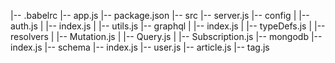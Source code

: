 |-- .babelrc
|-- app.js
|-- package.json
|-- src
    |-- server.js
    |-- config
    |   |-- auth.js
    |   |-- index.js
    |   |-- utils.js
    |-- graphql
    |   |-- index.js
    |   |-- typeDefs.js
    |   |-- resolvers
    |       |-- Mutation.js
    |       |-- Query.js
    |       |-- Subscription.js
    |-- mongodb
        |-- index.js
        |-- schema
            |-- index.js
            |-- user.js
            |-- article.js
            |-- tag.js
